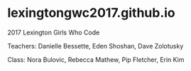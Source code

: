 # lexingtongwc2017.github.io
2017 Lexington Girls Who Code

Teachers: 
  Danielle Bessette, 
  Eden Shoshan, 
  Dave Zolotusky

Class: 
  Nora Bulovic, 
  Rebecca Mathew,
  Pip Fletcher,
  Erin Kim
  

